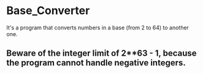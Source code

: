 # Base_Converter
It's a program that converts numbers in a base (from 2 to 64) to another one.

## Beware of the integer limit of 2**63 - 1, because the program cannot handle negative integers.
